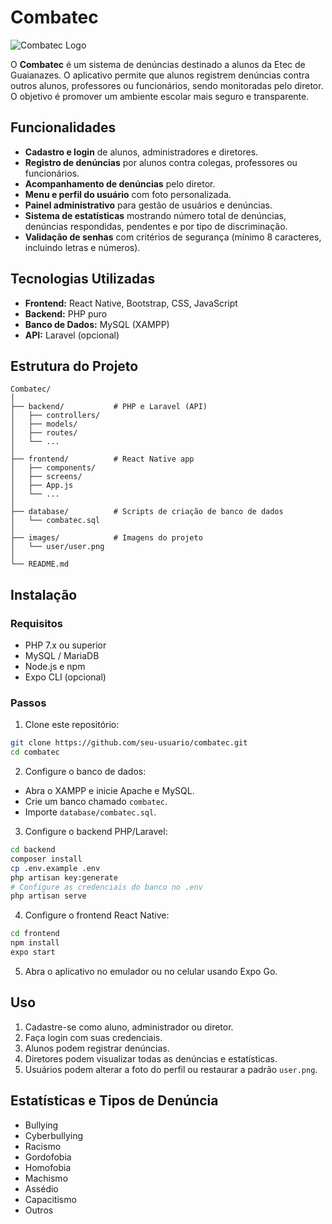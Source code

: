 # Combatec

![Combatec Logo](images/logo.png)

O **Combatec** é um sistema de denúncias destinado a alunos da Etec de Guaianazes. O aplicativo permite que alunos registrem denúncias contra outros alunos, professores ou funcionários, sendo monitoradas pelo diretor. O objetivo é promover um ambiente escolar mais seguro e transparente.

## Funcionalidades

* **Cadastro e login** de alunos, administradores e diretores.
* **Registro de denúncias** por alunos contra colegas, professores ou funcionários.
* **Acompanhamento de denúncias** pelo diretor.
* **Menu e perfil do usuário** com foto personalizada.
* **Painel administrativo** para gestão de usuários e denúncias.
* **Sistema de estatísticas** mostrando número total de denúncias, denúncias respondidas, pendentes e por tipo de discriminação.
* **Validação de senhas** com critérios de segurança (mínimo 8 caracteres, incluindo letras e números).

## Tecnologias Utilizadas

* **Frontend:** React Native, Bootstrap, CSS, JavaScript
* **Backend:** PHP puro
* **Banco de Dados:** MySQL (XAMPP)
* **API:** Laravel (opcional)

## Estrutura do Projeto

```
Combatec/
│
├── backend/           # PHP e Laravel (API)
│   ├── controllers/
│   ├── models/
│   ├── routes/
│   └── ...
│
├── frontend/          # React Native app
│   ├── components/
│   ├── screens/
│   ├── App.js
│   └── ...
│
├── database/          # Scripts de criação de banco de dados
│   └── combatec.sql
│
├── images/            # Imagens do projeto
│   └── user/user.png
│
└── README.md
```

## Instalação

### Requisitos

* PHP 7.x ou superior
* MySQL / MariaDB
* Node.js e npm
* Expo CLI (opcional)

### Passos

1. Clone este repositório:

```bash
git clone https://github.com/seu-usuario/combatec.git
cd combatec
```

2. Configure o banco de dados:

* Abra o XAMPP e inicie Apache e MySQL.
* Crie um banco chamado `combatec`.
* Importe `database/combatec.sql`.

3. Configure o backend PHP/Laravel:

```bash
cd backend
composer install
cp .env.example .env
php artisan key:generate
# Configure as credenciais do banco no .env
php artisan serve
```

4. Configure o frontend React Native:

```bash
cd frontend
npm install
expo start
```

5. Abra o aplicativo no emulador ou no celular usando Expo Go.

## Uso

1. Cadastre-se como aluno, administrador ou diretor.
2. Faça login com suas credenciais.
3. Alunos podem registrar denúncias.
4. Diretores podem visualizar todas as denúncias e estatísticas.
5. Usuários podem alterar a foto do perfil ou restaurar a padrão `user.png`.

## Estatísticas e Tipos de Denúncia

* Bullying
* Cyberbullying
* Racismo
* Gordofobia
* Homofobia
* Machismo
* Assédio
* Capacitismo
* Outros
